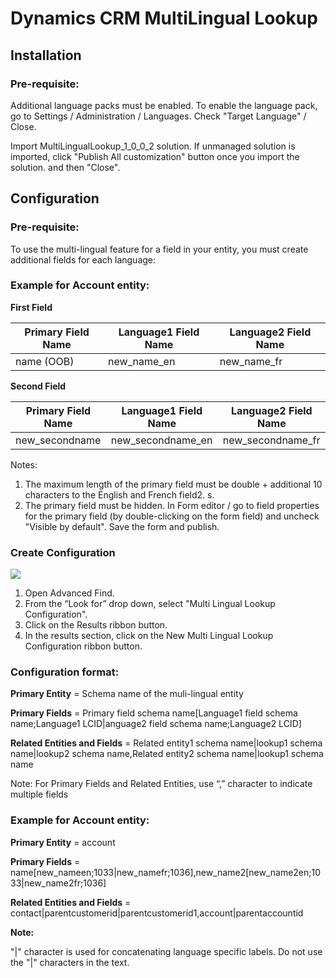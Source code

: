 # Dynamics CRM MultiLingual Lookup

## Installation

### Pre-requisite:

Additional language packs must be enabled. To enable the language pack, go to Settings / Administration / Languages. Check "Target Language" / Close.

Import MultiLingualLookup_1_0_0_2 solution. If unmanaged solution is imported, click "Publish All customization" button once you import the solution. and then "Close".

## Configuration

### Pre-requisite:

To use the multi-lingual feature for a field in your entity, you must create additional fields for each language:

### Example for Account entity:

**First Field**

| Primary Field Name | Language1 Field Name | Language2 Field Name |
| --- | --- | --- |
| name (OOB) | new_name_en | new_name_fr |

**Second Field**

| Primary Field Name | Language1 Field Name | Language2 Field Name |
| --- | --- | --- |
| new_secondname | new_secondname_en | new_secondname_fr |

Notes:
1. The maximum length of the primary field must be double + additional 10 characters to the English and French field2.	s.
1. The primary field must be hidden. In Form editor / go to field properties for the primary field (by double-clicking on the form field) and uncheck "Visible by default". Save the form and publish.

### Create Configuration

<p><img src="https://github.com/mehrgithub/Dynamics-CRM-MultiLingual-Lookup/raw/master/MultiLingual.PNG" /></p>

1. Open Advanced Find.
1. From the “Look for” drop down, select "Multi Lingual Lookup Configuration".
1. Click on the Results ribbon button.
1. In the results section, click on the New Multi Lingual Lookup Configuration ribbon button.

### Configuration format:

**Primary Entity** =  Schema name of the muli-lingual entity

**Primary Fields** =   Primary field schema name[Language1 field schema name;Language1 LCID|anguage2 field schema name;Language2 LCID]

**Related Entities and Fields**  =  Related entity1 schema name|lookup1 schema name|lookup2 schema name,Related entity2 schema name|lookup1 schema name

Note:
For Primary Fields and Related Entities, use “,” character to indicate multiple fields

### Example for Account entity:

**Primary Entity** =    account

**Primary Fields** =    name[new_nameen;1033|new_namefr;1036],new_name2[new_name2en;1033|new_name2fr;1036]

**Related Entities and Fields** =   contact|parentcustomerid|parentcustomerid1,account|parentaccountid

**Note:**

"|" character is used for concatenating language specific labels. Do not use the "|" characters in the text.
